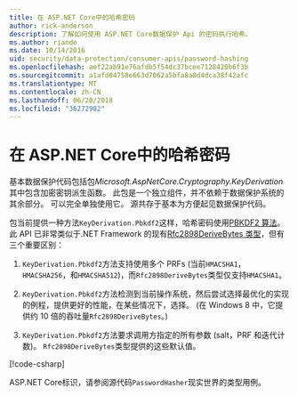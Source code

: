 ```yaml
---
title: 在 ASP.NET Core中的哈希密码
author: rick-anderson
description: 了解如何使用 ASP.NET Core数据保护 Api 的密码执行哈希。
ms.author: riande
ms.date: 10/14/2016
uid: security/data-protection/consumer-apis/password-hashing
ms.openlocfilehash: aef22ab91e76afdb5f54dc37bcee7128420b6f3b
ms.sourcegitcommit: a1afd04758e663d7062a5bfa8a0d4dca38f42afc
ms.translationtype: MT
ms.contentlocale: zh-CN
ms.lasthandoff: 06/20/2018
ms.locfileid: "36272982"
---
```

# <a name="hash-passwords-in-aspnet-core"></a>在 ASP.NET Core中的哈希密码

基本数据保护代码包括包*Microsoft.AspNetCore.Cryptography.KeyDerivation*其中包含加密密钥派生函数。 此包是一个独立组件，并不依赖于数据保护系统的其余部分。 可以完全单独使用它。 源共存于基本为方便起见数据保护代码。

包当前提供一种方法`KeyDerivation.Pbkdf2`这样，哈希密码使用[PBKDF2 算法](https://tools.ietf.org/html/rfc2898#section-5.2)。 此 API 已非常类似于.NET Framework 的现有[Rfc2898DeriveBytes 类型](/dotnet/api/system.security.cryptography.rfc2898derivebytes)，但有三个重要区别：

1. `KeyDerivation.Pbkdf2`方法支持使用多个 PRFs (当前`HMACSHA1`， `HMACSHA256`，和`HMACSHA512`)，而`Rfc2898DeriveBytes`类型仅支持`HMACSHA1`。

2. `KeyDerivation.Pbkdf2`方法检测到当前操作系统，然后尝试选择最优化的实现的例程，提供更好的性能，在某些情况下，选择。 (在 Windows 8 中，它提供约 10 倍的吞吐量`Rfc2898DeriveBytes`。)

3. `KeyDerivation.Pbkdf2`方法要求调用方指定的所有参数 (salt，PRF 和迭代计数)。 `Rfc2898DeriveBytes`类型提供的这些默认值。

[!code-csharp[](password-hashing/samples/passwordhasher.cs)]

ASP.NET Core标识，请参阅源代码`PasswordHasher`现实世界的类型用例。
